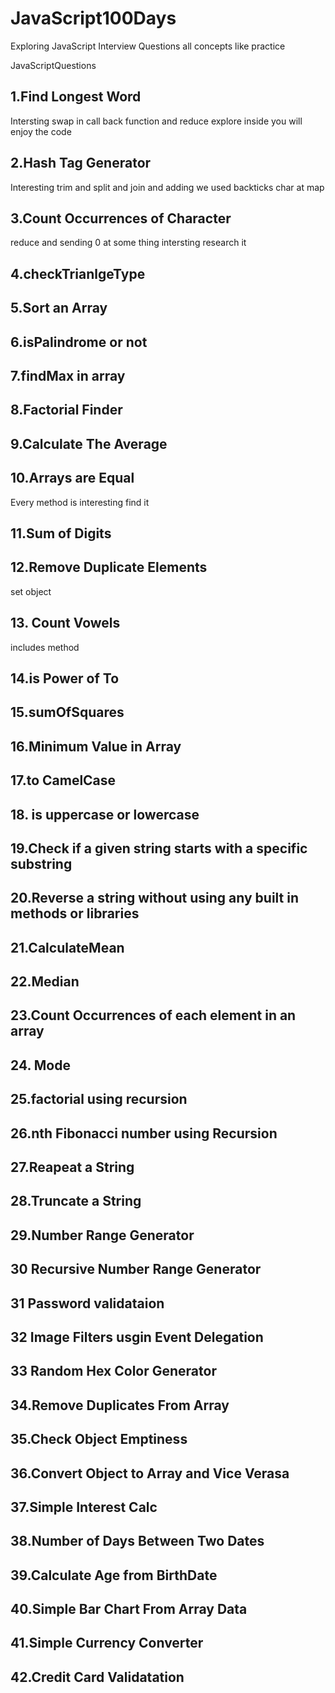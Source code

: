 # JavaScript100Days
Exploring JavaScript Interview Questions all concepts like practice 


JavaScriptQuestions
## 1.Find Longest Word
 Intersting swap in call back function and reduce explore inside you will enjoy the code 
## 2.Hash Tag Generator
 Interesting trim and split and join and adding we used backticks char at map 
## 3.Count Occurrences of Character
 reduce and sending 0 at some thing intersting research it 
## 4.checkTrianlgeType 
## 5.Sort an Array
## 6.isPalindrome or not
## 7.findMax in array
## 8.Factorial Finder
## 9.Calculate The Average
## 10.Arrays are Equal 
Every method is interesting find it 
## 11.Sum of Digits
## 12.Remove Duplicate Elements
 set object 
 ## 13. Count Vowels
  includes method
  ## 14.is Power of To
  ## 15.sumOfSquares
  ## 16.Minimum Value in Array
  ## 17.to CamelCase
  ## 18. is uppercase or lowercase
  ## 19.Check if a given string starts with a specific substring
  ## 20.Reverse a string without using any built in methods or libraries 
  ## 21.CalculateMean
  ## 22.Median
  ## 23.Count Occurrences of each element in an array
  ## 24. Mode
  ## 25.factorial using recursion
  ## 26.nth Fibonacci number using Recursion
  ## 27.Reapeat a String 
  ## 28.Truncate a String
  ## 29.Number Range Generator
  ## 30 Recursive Number Range Generator
  ## 31 Password validataion
  ## 32 Image Filters usgin Event Delegation
## 33 Random Hex Color Generator
## 34.Remove Duplicates From Array 
## 35.Check Object Emptiness
## 36.Convert Object to Array and Vice Verasa
## 37.Simple Interest Calc
## 38.Number of Days Between Two Dates
## 39.Calculate Age from BirthDate
## 40.Simple Bar Chart From Array Data
## 41.Simple Currency Converter
## 42.Credit Card Validatation